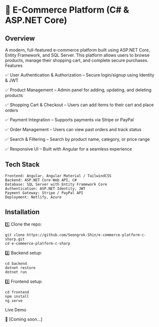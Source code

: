 # 🛒 E-Commerce Platform (C# & ASP.NET Core)
## Overview

A modern, full-featured e-commerce platform built using ASP.NET Core, Entity Framework, and SQL Server. This platform allows users to browse products, manage their shopping cart, and complete secure purchases.
Features

✅ User Authentication & Authorization – Secure login/signup using Identity & JWT

✅ Product Management – Admin panel for adding, updating, and deleting products

✅ Shopping Cart & Checkout – Users can add items to their cart and place orders

✅ Payment Integration – Supports payments via Stripe or PayPal

✅ Order Management – Users can view past orders and track status

✅ Search & Filtering – Search by product name, category, or price range

✅ Responsive UI – Built with Angular for a seamless experience

## Tech Stack

    Frontend: Angular, Angular Material / TailwindCSS
    Backend: ASP.NET Core Web API, C#
    Database: SQL Server with Entity Framework Core
    Authentication: ASP.NET Identity, JWT
    Payment Gateway: Stripe / PayPal API
    Deployment: Netlify, Azure

## Installation

1️⃣ Clone the repo:
```
git clone https://github.com/Seongrok-Shin/e-commerce-platform-c-sharp.git
cd e-commerce-platform-c-sharp
```

2️⃣ Backend setup:
```
cd backend
dotnet restore
dotnet run
```

3️⃣ Frontend setup:
```
cd frontend
npm install
ng serve
```

Live Demo

🔗 [Coming soon...]
